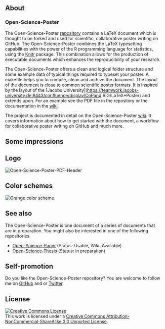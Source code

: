 ## About

### Open-Science-Poster

The Open-Science-Poster
[repository](https://github.com/cpfaff/Open-Science-Poster) contains a LaTeX
document which is thought to be forked and used for scientific, collaborative
poster writing on GitHub. The Open-Science-Poster combines the LaTeX typesetting
capabilities with the power of the R programming language for statistics, using
the [Knitr](http://yihui.name/knitr/) package. This combination allows for the
production of executable documents which enhances the reproducibility of your
research.

The Open-Science-Poster offers a clean and logical folder structure
and some example data of typical things required to typeset your
poster. A makefile helps you to compile, clean and archive the
document. The layout of the document is close to common scientific
poster formats. It is inspired by the layout of the [Jacobs
University](https://teamwork.jacobs-university.de:8443/confluence/display/CoPand
BiG/LaTeX+Poster) and extends upon. For an example see the
PDF file in the repository or the documentation in the
[wiki](https://github.com/cpfaff/Open-Science-Poster/wiki).

The project is documented in detail on the Open-Science-Poster
[wiki](https://github.com/cpfaff/Open-Science-Poster/wiki). It covers
information about how to get started with the document, a workflow for
collaborative poster writing on GitHub and much more.

## Some impressions

## Logo

![Open-Science-Poster-PDF-Header](https://dl.dropbox.com/u/844606/Open-Science-Poster-Documentation/open_science_posters_logo_long_thumbnail.png)

## Color schemes

![Orange color scheme](https://dl.dropbox.com/u/844606/Open-Science-Poster-Documentation/poster_example_flavor_orange.png)

## See also

The Open-Science-Poster is one document of a series of documents that are in
preparation. You might also be interested in one of the following repositories.

- [Open-Science-Paper](https://github.com/cpfaff/Open-Science-Paper) (Status: Usable, Wiki: Available)
- [Open-Science-Thesis](https://github.com/cpfaff/Open-Science-Thesis) (Status: In preparation)


## Self-promotion

Do you like the Open-Science-Poster repository? You are welcome
to follow me on [GitHub](https://github.com/cpfaff) and or
[Twitter](http://twitter.com/ctpfaff).

## License

<a rel="license" href="http://creativecommons.org/licenses/by-nc-sa/3.0/"><img alt="Creative Commons License" style="border-width:0" src="http://i.creativecommons.org/l/by-nc-sa/3.0/88x31.png" /></a><br />This work is licensed under a <a rel="license" href="http://creativecommons.org/licenses/by-nc-sa/3.0/">Creative Commons Attribution-NonCommercial-ShareAlike 3.0 Unported License</a>.
